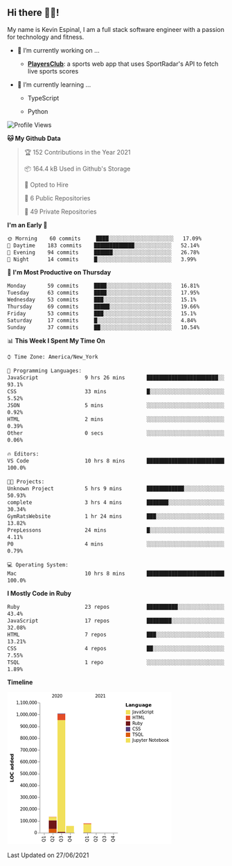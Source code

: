 ## Hi there 👋🏽!

My name is Kevin Espinal, I am a full stack software engineer with a passion for technology and fitness.

- 🔭 I’m currently working on ...

     - **[PlayersClub](https://playersclub.herokuapp.com/#/)**: a sports web app that uses SportRadar's API to fetch live sports scores

- 🌱 I’m currently learning ...

     - TypeScript
     
     - Python
     
<!--START_SECTION:waka-->
![Profile Views](http://img.shields.io/badge/Profile%20Views-0-blue)

**🐱 My Github Data** 

> 🏆 152 Contributions in the Year 2021
 > 
> 📦 164.4 kB Used in Github's Storage 
 > 
> 💼 Opted to Hire
 > 
> 📜 6 Public Repositories 
 > 
> 🔑 49 Private Repositories  
 > 
**I'm an Early 🐤** 

```text
🌞 Morning    60 commits     ████░░░░░░░░░░░░░░░░░░░░░   17.09% 
🌆 Daytime    183 commits    █████████████░░░░░░░░░░░░   52.14% 
🌃 Evening    94 commits     ██████░░░░░░░░░░░░░░░░░░░   26.78% 
🌙 Night      14 commits     █░░░░░░░░░░░░░░░░░░░░░░░░   3.99%

```
📅 **I'm Most Productive on Thursday** 

```text
Monday       59 commits     ████░░░░░░░░░░░░░░░░░░░░░   16.81% 
Tuesday      63 commits     ████░░░░░░░░░░░░░░░░░░░░░   17.95% 
Wednesday    53 commits     ███░░░░░░░░░░░░░░░░░░░░░░   15.1% 
Thursday     69 commits     █████░░░░░░░░░░░░░░░░░░░░   19.66% 
Friday       53 commits     ███░░░░░░░░░░░░░░░░░░░░░░   15.1% 
Saturday     17 commits     █░░░░░░░░░░░░░░░░░░░░░░░░   4.84% 
Sunday       37 commits     ██░░░░░░░░░░░░░░░░░░░░░░░   10.54%

```


📊 **This Week I Spent My Time On** 

```text
⌚︎ Time Zone: America/New_York

💬 Programming Languages: 
JavaScript               9 hrs 26 mins       ███████████████████████░░   93.1% 
CSS                      33 mins             █░░░░░░░░░░░░░░░░░░░░░░░░   5.52% 
JSON                     5 mins              ░░░░░░░░░░░░░░░░░░░░░░░░░   0.92% 
HTML                     2 mins              ░░░░░░░░░░░░░░░░░░░░░░░░░   0.39% 
Other                    0 secs              ░░░░░░░░░░░░░░░░░░░░░░░░░   0.06%

🔥 Editors: 
VS Code                  10 hrs 8 mins       █████████████████████████   100.0%

🐱‍💻 Projects: 
Unknown Project          5 hrs 9 mins        ████████████░░░░░░░░░░░░░   50.93% 
complete                 3 hrs 4 mins        ███████░░░░░░░░░░░░░░░░░░   30.34% 
GymRatsWebsite           1 hr 24 mins        ███░░░░░░░░░░░░░░░░░░░░░░   13.82% 
PrepLessons              24 mins             █░░░░░░░░░░░░░░░░░░░░░░░░   4.11% 
P0                       4 mins              ░░░░░░░░░░░░░░░░░░░░░░░░░   0.79%

💻 Operating System: 
Mac                      10 hrs 8 mins       █████████████████████████   100.0%

```

**I Mostly Code in Ruby** 

```text
Ruby                     23 repos            ██████████░░░░░░░░░░░░░░░   43.4% 
JavaScript               17 repos            ████████░░░░░░░░░░░░░░░░░   32.08% 
HTML                     7 repos             ███░░░░░░░░░░░░░░░░░░░░░░   13.21% 
CSS                      4 repos             ██░░░░░░░░░░░░░░░░░░░░░░░   7.55% 
TSQL                     1 repo              ░░░░░░░░░░░░░░░░░░░░░░░░░   1.89%

```


**Timeline**

![Chart not found](https://raw.githubusercontent.com/espinalk212/espinalk212/main/charts/bar_graph.png) 


 Last Updated on 27/06/2021
<!--END_SECTION:waka-->


<!--
**espinalk212/espinalk212** is a ✨ _special_ ✨ repository because its `README.md` (this file) appears on your GitHub profile.

Here are some ideas to get you started:

- 🔭 I’m currently working on ...
- 🌱 I’m currently learning ...
- 👯 I’m looking to collaborate on ...
- 🤔 I’m looking for help with ...
- 💬 Ask me about ...
- 📫 How to reach me: ...
- 😄 Pronouns: ...
- ⚡ Fun fact: ...
-->
